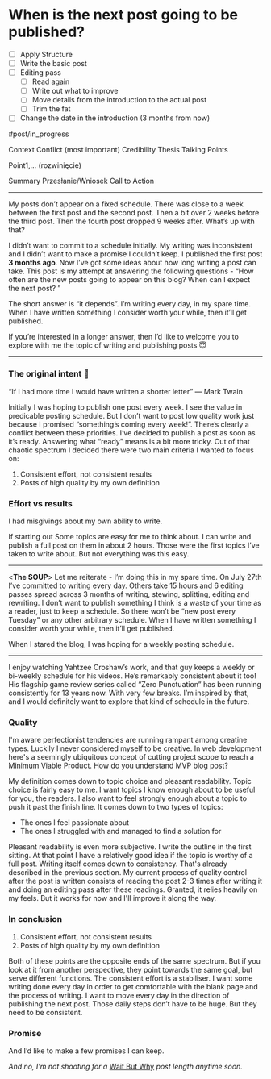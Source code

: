 # When is the next post going to be published?
- [ ] Apply Structure
- [ ] Write the basic post
- [ ] Editing pass
	- [ ] Read again
	- [ ] Write out what to improve
	- [ ] Move details from the introduction to the actual post
	- [ ] Trim the fat
- [ ] Change the date in the introduction (3 months from now)

#post/in_progress

Context
Conflict (most important)
Credibility
Thesis
Talking Points

Point1,… (rozwinięcie)

Summary
Przesłanie/Wniosek
Call to Action

- - - -

My posts don’t appear on a fixed schedule. There was close to a week between the first post and the second post. Then a bit over 2 weeks before the third post. Then the fourth post dropped 9 weeks after. What’s up with that?

 I didn’t want to commit to a schedule initially. My writing was  inconsistent and I didn’t want to make a promise I couldn’t keep. I published the first post **3 months ago**. Now I’ve got some ideas about how long writing a post can take. This post is my attempt at answering the following questions - “How often are the new posts going to appear on this blog? When can I expect the next post? ”

The short answer is “it depends”. I’m writing every day, in my spare time. When I have written something I consider worth your while, then it’ll get published.

If you’re interested in a longer answer, then I’d like to welcome you to explore with me the topic of writing and publishing posts 😇

- - - -

### The original intent 🤩

“If I had more time I would have written a shorter letter” — Mark Twain

Initially I was hoping to publish one post every week. I see the value in predicable posting schedule. But I don’t want to post low quality work just because I promised “something’s coming every week!”. There’s clearly a conflict between these priorities. I’ve decided to publish a post as soon as it’s ready. Answering what “ready” means is a bit more tricky. Out of that chaotic spectrum I decided there were two main criteria I wanted to focus on:

1. Consistent effort, not consistent results
2. Posts of high quality by my own definition

### Effort vs results

I had misgivings about my own ability to write.

If starting out Some topics are easy for me to think about. I can write and publish a full post on them in about 2 hours. Those were the first topics I’ve taken to write about. But not everything was this easy.

- - - -
<**The SOUP**>
Let me reiterate - I’m doing this in my spare time. On July 27th I’ve committed to writing every day. Others take 15 hours and 6 editing passes spread across 3 months of writing, stewing, splitting, editing and rewriting. I don’t want to publish something I think is a waste of your time as a reader, just to keep a schedule. So there won’t be “new post every Tuesday” or any other arbitrary schedule. When I have written something I consider worth your while, then it’ll get published.


When I stared the blog, I was hoping for a weekly posting schedule.
- - - -


I enjoy watching Yahtzee Croshaw’s work, and that guy keeps a weekly or bi-weekly schedule for his videos. He’s remarkably consistent about it too! His flagship game review series called “Zero Punctuation” has been running consistently for 13 years now. With very few breaks. I’m inspired by that, and I would definitely want to explore that kind of schedule in the future.





### Quality

I'm aware perfectionist tendencies are running rampant among creatine types. Luckily I never considered myself to be creative. In web development here's a seemingly ubiquitous concept of cutting project scope to reach a Minimum Viable Product. How do you understand MVP blog post?

My definition comes down to topic choice and pleasant readability. Topic choice is fairly easy to me. I want topics I know enough about to be useful for you, the readers. I also want to feel strongly enough about a topic to push it past the finish line. It comes down to two types of topics:
* The ones I feel passionate about
* The ones I struggled with and managed to find a solution for

Pleasant readability is even more subjective. I write the outline in the first sitting. At that point I have a relatively good idea if the topic is worthy of a full post. Writing itself comes down to consistency. That's already described in the previous section. My current process of quality control after the post is written consists of reading the post 2-3 times after writing it and doing an editing pass after these readings. Granted, it relies heavily on my feels. But it works for now and I'll improve it along the way.

### In conclusion

1. Consistent effort, not consistent results
2. Posts of high quality by my own definition

Both of these points are the opposite ends of the same spectrum. But if you look at it from another perspective, they point towards the same goal, but serve different functions. The consistent effort is a stabiliser. I want some writing done every day in order to get comfortable with the blank page and the process of writing. I want to move every day in the direction of publishing the next post. Those daily steps don’t have to be huge. But they need to be consistent.

### Promise

And I’d like to make a few promises I can keep.

_And no, I’m not shooting for a_ [Wait But Why](https://waitbutwhy.com/) _post length anytime soon._
